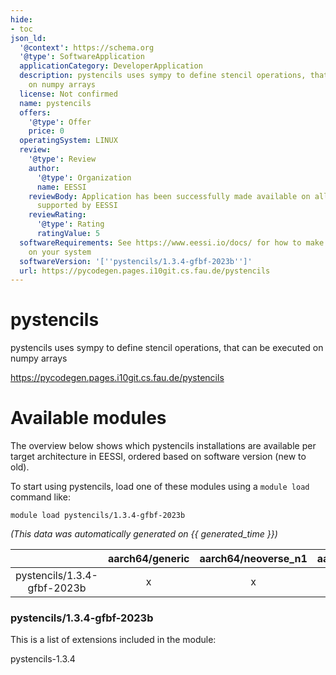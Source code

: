```yaml
---
hide:
- toc
json_ld:
  '@context': https://schema.org
  '@type': SoftwareApplication
  applicationCategory: DeveloperApplication
  description: pystencils uses sympy to define stencil operations, that can be executed
    on numpy arrays
  license: Not confirmed
  name: pystencils
  offers:
    '@type': Offer
    price: 0
  operatingSystem: LINUX
  review:
    '@type': Review
    author:
      '@type': Organization
      name: EESSI
    reviewBody: Application has been successfully made available on all architectures
      supported by EESSI
    reviewRating:
      '@type': Rating
      ratingValue: 5
  softwareRequirements: See https://www.eessi.io/docs/ for how to make EESSI available
    on your system
  softwareVersion: '[''pystencils/1.3.4-gfbf-2023b'']'
  url: https://pycodegen.pages.i10git.cs.fau.de/pystencils
---
```


pystencils
==========


pystencils uses sympy to define stencil operations, that can be executed on numpy arrays

https://pycodegen.pages.i10git.cs.fau.de/pystencils
# Available modules


The overview below shows which pystencils installations are available per target architecture in EESSI, ordered based on software version (new to old).

To start using pystencils, load one of these modules using a `module load` command like:

```shell
module load pystencils/1.3.4-gfbf-2023b
```

*(This data was automatically generated on {{ generated_time }})*  

| |aarch64/generic|aarch64/neoverse_n1|aarch64/neoverse_v1|x86_64/generic|x86_64/amd/zen2|x86_64/amd/zen3|x86_64/amd/zen4|x86_64/intel/haswell|x86_64/intel/skylake_avx512|
| :---: | :---: | :---: | :---: | :---: | :---: | :---: | :---: | :---: | :---: |
|pystencils/1.3.4-gfbf-2023b|x|x|x|x|x|x|x|x|x|


### pystencils/1.3.4-gfbf-2023b

This is a list of extensions included in the module:

pystencils-1.3.4